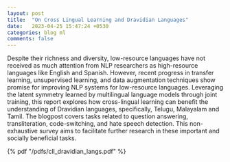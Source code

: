 ```yaml
---
layout: post
title:  "On Cross Lingual Learning and Dravidian Languages"
date:   2023-04-25 15:47:24 +0530
categories: blog ml
comments: false
---
```

Despite their richness and diversity, low-resource languages have not received as much attention from NLP researchers as high-resource languages like English and Spanish. However, recent progress in transfer learning, unsupervised learning, and data augmentation techniques show promise for improving NLP systems for low-resource languages. Leveraging the latent symmetry learned by multilingual language models through joint training, this report explores how cross-lingual learning can benefit the understanding of Dravidian languages, specifically, Telugu, Malayalam and Tamil. The blogpost covers tasks related to question answering, transliteration, code-switching, and hate speech detection. This non-exhaustive survey aims to facilitate further research in these important and socially beneficial tasks.

<!--more-->

 {% pdf "/pdfs/cll_dravidian_langs.pdf" %}